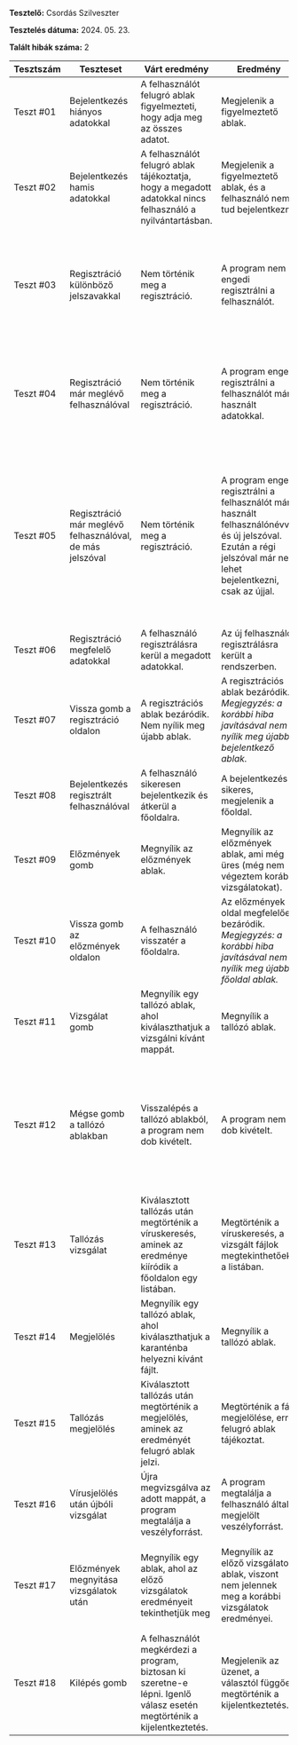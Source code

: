 **Tesztelő:** Csordás Szilveszter

**Tesztelés dátuma:** 2024. 05. 23.

**Talált hibák száma:** 2

Tesztszám | Teszteset | Várt eredmény | Eredmény | Megjegyzés
----------|--------------|---------------|----------|-----------
Teszt #01 | Bejelentkezés hiányos adatokkal | A felhasználót felugró ablak figyelmezteti, hogy adja meg az összes adatot. | Megjelenik a figyelmeztető ablak. | Nem találtam problémát.
Teszt #02 | Bejelentkezés hamis adatokkal | A felhasználót felugró ablak tájékoztatja, hogy a megadott adatokkal nincs felhasználó a nyilvántartásban. | Megjelenik a figyelmeztető ablak, és a felhasználó nem tud bejelentkezni. | Nem találtam problémát.
Teszt #03 | Regisztráció különböző jelszavakkal | Nem történik meg a regisztráció. | A program nem engedi regisztrálni a felhasználót. | Nem találtam problémát. *Megjegyzés: a regisztrációs ablakban egy felirat jelzi a felhasználó számára, hogy a beírt jelszavak nem egyeznek.*
Teszt #04 | Regisztráció már meglévő felhasználóval | Nem történik meg a regisztráció. | A program engedi regisztrálni a felhasználót már használt adatokkal. | *Megjegyzés: ez a művelet az adatbázisban látszólag nem okoz kivételt, viszont lehet esetlegesen más zavaró hatása.*
Teszt #05 | Regisztráció már meglévő felhasználóval, de más jelszóval | Nem történik meg a regisztráció. | A program engedi regisztrálni a felhasználót már használt felhasználónévvel és új jelszóval. Ezután a régi jelszóval már nem lehet bejelentkezni, csak az újjal. | **Fejlesztési javaslat: ez a hiba éles rendszerben komoly problémát okoz, mivel lehetővé teszi a felhasználói fiókok eltulajdonítását illetéktelen személy által. Mindenképpen javításra szorul!**
Teszt #06 | Regisztráció megfelelő adatokkal | A felhasználó regisztrálásra kerül a megadott adatokkal. | Az új felhasználó regisztrálásra került a rendszerben. | Nem találtam problémát.
Teszt #07 | Vissza gomb a regisztráció oldalon | A regisztrációs ablak bezáródik. Nem nyílik meg újabb ablak. | A regisztrációs ablak bezáródik. *Megjegyzés: a korábbi hiba javításával nem nyílik meg újabb bejelentkező ablak.* | Nem találtam problémát.
Teszt #08 | Bejelentkezés regisztrált felhasználóval | A felhasználó sikeresen bejelentkezik és átkerül a főoldalra. | A bejelentkezés sikeres, megjelenik a főoldal. | Nem találtam problémát.
Teszt #09 | Előzmények gomb | Megnyílik az előzmények ablak. | Megnyílik az előzmények ablak, ami még üres (még nem végeztem korábbi vizsgálatokat). | Nem találtam problémát.
Teszt #10 | Vissza gomb az előzmények oldalon | A felhasználó visszatér a főoldalra. | Az előzmények oldal megfelelően bezáródik. *Megjegyzés: a korábbi hiba javításával nem nyílik meg újabb főoldal ablak.* | Nem találtam problémát.
Teszt #11 | Vizsgálat gomb | Megnyílik egy tallózó ablak, ahol kiválaszthatjuk a vizsgálni kívánt mappát. | Megnyílik a tallózó ablak. | Nem találtam problémát.
Teszt #12 | Mégse gomb a tallózó ablakban | Visszalépés a tallózó ablakból, a program nem dob kivételt. | A program nem dob kivételt. | Nem találtam problémát. *Megjegyzés: a fejlesztés korai fázisában ez a művelet váratlan kivételt váltott ki, de a kód refaktorálásával azonnali javításra került.*
Teszt #13 | Tallózás vizsgálat | Kiválasztott tallózás után megtörténik a víruskeresés, aminek az eredménye kiíródik a főoldalon egy listában. | Megtörténik a víruskeresés, a vizsgált fájlok megtekinthetőek a listában. | Nem találtam problémát.
Teszt #14 | Megjelölés | Megnyílik egy tallózó ablak, ahol kiválaszthatjuk a karanténba helyezni kívánt fájlt. | Megnyílik a tallózó ablak. | Nem találtam problémát.
Teszt #15 | Tallózás megjelölés | Kiválasztott tallózás után megtörténik a megjelölés, aminek az eredményét felugró ablak jelzi. | Megtörténik a fájl megjelölése, erről felugró ablak tájékoztat. | Nem találtam problémát.
Teszt #16 | Vírusjelölés után újbóli vizsgálat | Újra megvizsgálva az adott mappát, a program megtalálja a veszélyforrást. | A program megtalálja a felhasználó által megjelölt veszélyforrást. | Nem találtam problémát.
Teszt #17 | Előzmények megnyitása vizsgálatok után | Megnyílik egy ablak, ahol az előző vizsgálatok eredményeit tekinthetjük meg | Megnyílik az előző vizsgálatok ablak, viszont nem jelennek meg a korábbi vizsgálatok eredményei. | **Fejlesztési javaslat: A vizsgálat során nem kerülnek mentésre az adatbázisba a vizsgálatok eredményei.**
Teszt #18 | Kilépés gomb | A felhasználót megkérdezi a program, biztosan ki szeretne-e lépni. Igenlő válasz esetén megtörténik a kijelentkeztetés. | Megjelenik az üzenet, a választól függően megtörténik a kijelentkeztetés. | Nem találtam problémát.
